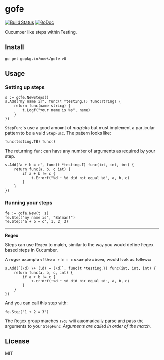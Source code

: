 # gofe

[![Build Status](https://travis-ci.org/nowk/gofe.svg?branch=master)][0]
[![GoDoc](https://godoc.org/gopkg.in/nowk/gofe.v0?status.svg)][1]

  [0]: https://travis-ci.org/nowk/gofe
  [1]: http://godoc.org/gopkg.in/nowk/gofe.v0

Cucumber like steps within Testing.


## Install

    go get gopkg.in/nowk/gofe.v0


## Usage

### Setting up steps

	s := gofe.NewSteps()
	s.Add("my name is", func(t *testing.T) func(string) {
		return func(name string) {
			t.Logf("your name is %s", name)
		}
	})


`StepFunc`'s use a good amount of *magicks* but must implement a particular pattern to be a valid `StepFunc`. The pattern looks like:

	func(testing.TB) func()

The returning `func` can have any number of arguments as required by your step.

	s.Add("a + b = c", func(t *testing.T) func(int, int, int) {
		return func(a, b, c int) {
			if a + b != c {
				t.Errorf("%d + %d did not equal %d", a, b, c)
			}
		}
	})


### Running your steps

	fe := gofe.New(t, s)
	fe.Step("my name is", "Batman!")
	fe.Step("a + b = c", 1, 2, 3)

---

__Regex__

Steps can use Regex to match, similar to the way you would define Regex based steps in Cucumber.

A regex example of the `a + b = c` example above, would look as follows:

	s.Add(`(\d) \+ (\d) = (\d)`, func(t *testing.T) func(int, int, int) {
		return func(a, b, c, int) {
			if a + b != c {
				t.Errorf("%d + %d did not equal %d", a, b, c)
			}
		}
	}) 

And you can call this step with:

	fe.Step("1 + 2 = 3")

The Regex group matches `(\d)` will automatically parse and pass the arguments to your `StepFunc`. *Arguments are called in order of the match.*

## License

MIT
